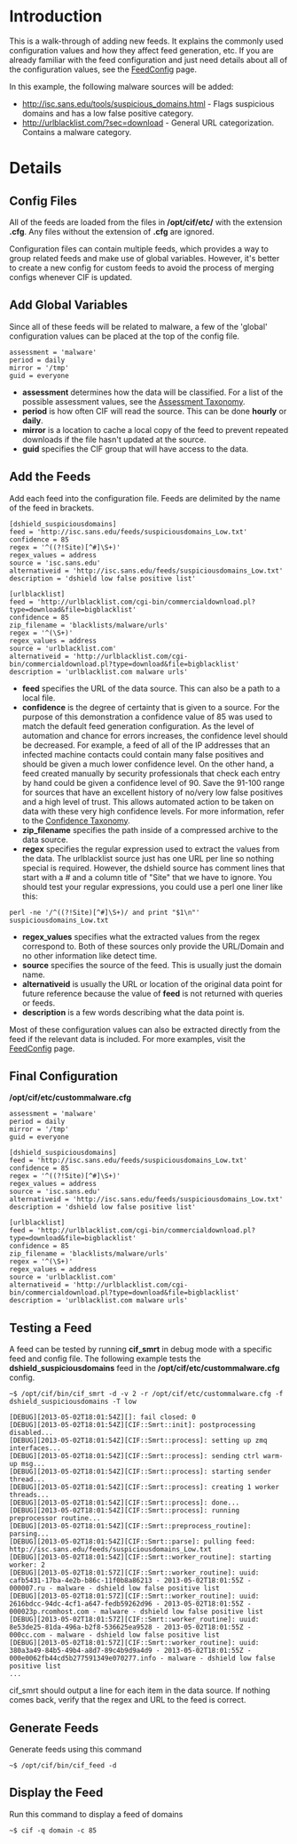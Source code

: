 

# Introduction #

This is a walk-through of adding new feeds. It explains the commonly used configuration values and how they affect feed generation, etc. If you are already familiar with the feed configuration and just need details about all of the configuration values, see the [FeedConfig](FeedConfig_v1.md) page.

In this example, the following malware sources will be added:
  * http://isc.sans.edu/tools/suspicious_domains.html - Flags suspicious domains and has a low false positive category.
  * http://urlblacklist.com/?sec=download - General URL categorization. Contains a malware category.

# Details #

## Config Files ##

All of the feeds are loaded from the files in **/opt/cif/etc/** with the extension **.cfg**. Any files without the extension of **.cfg** are ignored.

Configuration files can contain multiple feeds, which provides a way to group related feeds and make use of global variables. However, it's better to create a new config for custom feeds to avoid the process of merging configs whenever CIF is updated.

## Add Global Variables ##

Since all of these feeds will be related to malware, a few of the 'global' configuration values can be placed at the top of the config file.
```
assessment = 'malware'
period = daily
mirror = '/tmp'
guid = everyone
```

  * **assessment** determines how the data will be classified. For a list of the possible assessment values, see the [Assessment Taxonomy](TaxonomyAssessment_v1.md).
  * **period** is how often CIF will read the source. This can be done **hourly** or **daily**.
  * **mirror** is a location to cache a local copy of the feed to prevent repeated downloads if the file hasn't updated at the source.
  * **guid** specifies the CIF group that will have access to the data.
## Add the Feeds ##

Add each feed into the configuration file. Feeds are delimited by the name of the feed in brackets.

```
[dshield_suspiciousdomains]
feed = 'http://isc.sans.edu/feeds/suspiciousdomains_Low.txt'
confidence = 85
regex = '^((?!Site)[^#]\S+)'
regex_values = address
source = 'isc.sans.edu'
alternativeid = 'http://isc.sans.edu/feeds/suspiciousdomains_Low.txt' 
description = 'dshield low false positive list' 

[urlblacklist]
feed = 'http://urlblacklist.com/cgi-bin/commercialdownload.pl?type=download&file=bigblacklist'
confidence = 85
zip_filename = 'blacklists/malware/urls'
regex = '^(\S+)' 
regex_values = address
source = 'urlblacklist.com'
alternativeid = 'http://urlblacklist.com/cgi-bin/commercialdownload.pl?type=download&file=bigblacklist'
description = 'urlblacklist.com malware urls'

```
  * **feed** specifies the URL of the data source. This can also be a path to a local file.
  * **confidence** is the degree of certainty that is given to a source. For the purpose of this demonstration a confidence value of 85 was used to match the default feed generation configuration. As the level of automation and chance for errors increases, the confidence level should be decreased. For example, a feed of all of the IP addresses that an infected machine contacts could contain many false positives and should be given a much lower confidence level. On the other hand, a feed created manually by security professionals that check each entry by hand could be given a confidence level of 90. Save the 91-100 range for sources that have an excellent history of no/very low false positives and a high level of trust. This allows automated action to be taken on data with these very high confidence levels. For more information, refer to the [Confidence Taxonomy](TaxonomyConfidence_v1.md).
  * **zip\_filename** specifies the path inside of a compressed archive to the data source.
  * **regex** specifies the regular expression used to extract the values from the data. The urlblacklist source just has one URL per line so nothing special is required. However, the dshield source has comment lines that start with a # and a column title of "Site" that we have to ignore. You should test your regular expressions, you could use a perl one liner like this:
```
perl -ne '/^((?!Site)[^#]\S+)/ and print "$1\n"' suspiciousdomains_Low.txt
```
  * **regex\_values** specifies what the extracted values from the regex correspond to. Both of these sources only provide the URL/Domain and no other information like detect time.
  * **source** specifies the source of the feed. This is usually just the domain name.
  * **alternativeid** is usually the URL or location of the original data point for future reference because the value of **feed** is not returned with queries or feeds.
  * **description** is a few words describing what the data point is.

Most of these configuration values can also be extracted directly from the feed if the relevant data is included. For more examples, visit the [FeedConfig](FeedConfig_v1.md) page.

## Final Configuration ##
**/opt/cif/etc/custommalware.cfg**
```
assessment = 'malware'
period = daily
mirror = '/tmp'
guid = everyone

[dshield_suspiciousdomains]
feed = 'http://isc.sans.edu/feeds/suspiciousdomains_Low.txt'
confidence = 85
regex = '^((?!Site)[^#]\S+)'
regex_values = address
source = 'isc.sans.edu'
alternativeid = 'http://isc.sans.edu/feeds/suspiciousdomains_Low.txt' 
description = 'dshield low false positive list' 

[urlblacklist]
feed = 'http://urlblacklist.com/cgi-bin/commercialdownload.pl?type=download&file=bigblacklist'
confidence = 85
zip_filename = 'blacklists/malware/urls'
regex = '^(\S+)' 
regex_values = address
source = 'urlblacklist.com'
alternativeid = 'http://urlblacklist.com/cgi-bin/commercialdownload.pl?type=download&file=bigblacklist'
description = 'urlblacklist.com malware urls'

```

## Testing a Feed ##

A feed can be tested by running **cif\_smrt** in debug mode with a specific feed and config file. The following example tests the **dshield\_suspiciousdomains** feed in the **/opt/cif/etc/custommalware.cfg** config.
```
~$ /opt/cif/bin/cif_smrt -d -v 2 -r /opt/cif/etc/custommalware.cfg -f dshield_suspiciousdomains -T low

[DEBUG][2013-05-02T18:01:54Z][]: fail closed: 0
[DEBUG][2013-05-02T18:01:54Z][CIF::Smrt::init]: postprocessing disabled...
[DEBUG][2013-05-02T18:01:54Z][CIF::Smrt::process]: setting up zmq interfaces...
[DEBUG][2013-05-02T18:01:54Z][CIF::Smrt::process]: sending ctrl warm-up msg...
[DEBUG][2013-05-02T18:01:54Z][CIF::Smrt::process]: starting sender thread...
[DEBUG][2013-05-02T18:01:54Z][CIF::Smrt::process]: creating 1 worker threads...
[DEBUG][2013-05-02T18:01:54Z][CIF::Smrt::process]: done...
[DEBUG][2013-05-02T18:01:54Z][CIF::Smrt::process]: running preprocessor routine...
[DEBUG][2013-05-02T18:01:54Z][CIF::Smrt::preprocess_routine]: parsing...
[DEBUG][2013-05-02T18:01:54Z][CIF::Smrt::parse]: pulling feed: http://isc.sans.edu/feeds/suspiciousdomains_Low.txt
[DEBUG][2013-05-02T18:01:54Z][CIF::Smrt::worker_routine]: starting worker: 2
[DEBUG][2013-05-02T18:01:57Z][CIF::Smrt::worker_routine]: uuid: cafb5431-17ba-4e2b-b86c-11f0b8a86213 - 2013-05-02T18:01:55Z - 000007.ru - malware - dshield low false positive list
[DEBUG][2013-05-02T18:01:57Z][CIF::Smrt::worker_routine]: uuid: 2616bdcc-94dc-4cf1-a647-fedb59262d96 - 2013-05-02T18:01:55Z - 000023p.rcomhost.com - malware - dshield low false positive list
[DEBUG][2013-05-02T18:01:57Z][CIF::Smrt::worker_routine]: uuid: 8e53de25-81da-496a-b2f8-536625ea9528 - 2013-05-02T18:01:55Z - 000cc.com - malware - dshield low false positive list
[DEBUG][2013-05-02T18:01:57Z][CIF::Smrt::worker_routine]: uuid: 380a3a49-84b5-49b4-a8d7-89c4b9d9a4d9 - 2013-05-02T18:01:55Z - 000e0062fb44cd5b277591349e070277.info - malware - dshield low false positive list
...
```
cif\_smrt should output a line for each item in the data source. If  nothing comes back, verify that the regex and URL to the feed is correct.

## Generate Feeds ##

Generate feeds using this command
```
~$ /opt/cif/bin/cif_feed -d
```

## Display the Feed ##

Run this command to display a feed of domains
```
~$ cif -q domain -c 85
```
